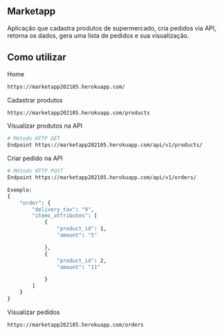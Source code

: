 ## Marketapp
Aplicação que cadastra produtos de supermercado, cria pedidos via API, retorna os dados, gera uma lista de pedidos e sua visualização.

## Como utilizar

Home
```bash
https://marketapp202105.herokuapp.com/
```

Cadastrar produtos
```bash
https://marketapp202105.herokuapp.com/products
```
Visualizar produtos na API
```bash
# Método HTTP GET
Endpoint https://marketapp202105.herokuapp.com/api/v1/products/
```
Criar pedido na API
```bash
# Método HTTP POST
Endpoint https://marketapp202105.herokuapp.com/api/v1/orders/

Exemplo:
{
	"order": {
		"delivery_tax": "9",
		"items_attributes": [
			{ 
				"product_id": 1,
				"amount": "5"

			},
			{ 
				"product_id": 2,
				"amount": "11"

			}
		] 
	}
}
```

Visualizar pedidos
```bash
https://marketapp202105.herokuapp.com/orders

